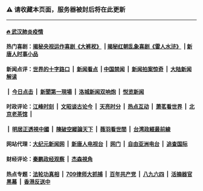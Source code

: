 ### ⚠️ 请收藏本页面，服务器被封后将在此更新

---

#### [🔥 武汉肺炎疫情](http://138.197.236.103:10000/videos/corona/)

#### 热门喜剧：[揭秘央视运作喜剧《大裤衩》](http://138.197.236.103:10000/videos/res/big-shorts/) &nbsp;|&nbsp;[揭秘红朝乱象喜剧《雷人水浒》](http://138.197.236.103:10000/videos/res/OutlawsOfMarsh/) &nbsp;|&nbsp;[新唐人时事小品](http://138.197.236.103:10000/videos/res/comedy/)

#### 新闻点评：[世界的十字路口](http://138.197.236.103/tanghao/) &nbsp;|&nbsp; [新闻看点](http://138.197.236.103/news-insight/) &nbsp;|&nbsp;[中国禁闻](http://138.197.236.103/ntdtv-news/) &nbsp;|&nbsp; [新闻拍案惊奇](http://138.197.236.103/dayu/) &nbsp;|&nbsp; [大陆新闻解读](http://138.197.236.103/ntdtv-comedy/)
####   &nbsp;|&nbsp;  [今日点击](http://138.197.236.103/news-click/)  &nbsp;|&nbsp; [新聞第一現場](http://138.197.236.103/primary-scene/) &nbsp;|&nbsp; [洛城新闻双响炮](http://138.197.236.103/la-news/) &nbsp;|&nbsp; [悦览新闻](http://138.197.236.103/dingyue/)

#### 时政评论：[江峰时刻](http://138.197.236.103/today-in-history/) &nbsp;|&nbsp; [文昭谈古论今](http://138.197.236.103/wenzhao/) &nbsp;|&nbsp; [天亮时分](http://138.197.236.103/tianliang/) &nbsp;|&nbsp; [热点互动](http://138.197.236.103/ntdtv-rdhd/) &nbsp;|&nbsp; [萧茗看世界](http://138.197.236.103/simonegao/) &nbsp;|&nbsp; [北京老茶馆](http://138.197.236.103/teahouse/)  &nbsp;|&nbsp;  
####   &nbsp;|&nbsp;  [明居正透視中國](http://138.197.236.103/decoding-china/)  &nbsp;|&nbsp; [陳破空縱論天下](http://138.197.236.103/pokong/)  &nbsp;|&nbsp; [薇羽看世間](http://138.197.236.103/weiyu/)  &nbsp;|&nbsp; [台湾政經最前線](http://138.197.236.103/taiwan/)   

#### 网站代理：[大纪元新闻网](http://138.197.236.103:10080/gb/) &nbsp;|&nbsp; [新唐人电视台](http://138.197.236.103:8808/gb/) &nbsp;|&nbsp; [网门](http://138.197.236.103:11000/) &nbsp;|&nbsp; [自由亚洲电台](http://138.197.236.103:9800/mandarin/) &nbsp;|&nbsp; [追查国际](http://138.197.236.103:10010/)

#### 财经评论：[秦鹏政经观察](http://138.197.236.103/qinpeng/) &nbsp;|&nbsp; [杰森視角 ](http://138.197.236.103/jason/)

#### 热点专题：[法轮功真相](http://138.197.236.103:10000/videos/truth.html) &nbsp;|&nbsp; [709律师大抓捕](http://138.197.236.103:10000/videos/709/) &nbsp;|&nbsp; [百年共产党](http://138.197.236.103:10000/videos/ccp.html) &nbsp;|&nbsp; [八九六四](http://138.197.236.103:10000/videos/88/)  &nbsp;|&nbsp; [活摘器官黑幕](http://138.197.236.103:10000/videos/res/Organs/)  &nbsp;|&nbsp; [香港反送中](http://138.197.236.103:10000/videos/res/hk/) 

<img src='http://gfw-breaker.win/link5.md' width='0px' height='0px'/>
